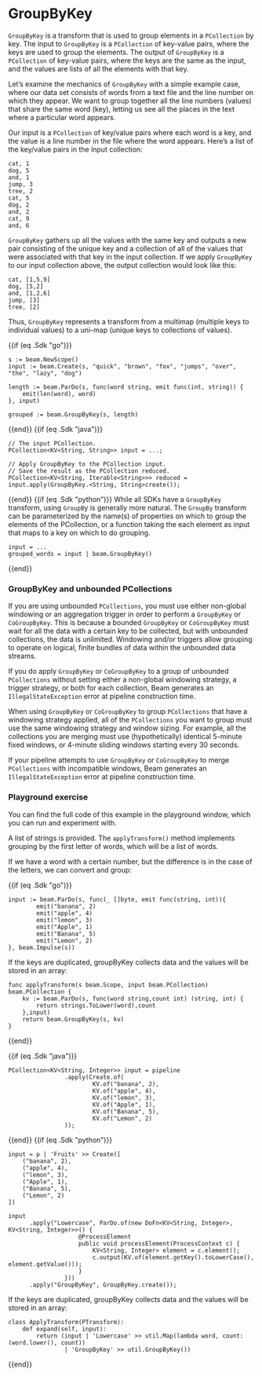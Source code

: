 <!--
Licensed under the Apache License, Version 2.0 (the "License");
you may not use this file except in compliance with the License.
You may obtain a copy of the License at
http://www.apache.org/licenses/LICENSE-2.0
Unless required by applicable law or agreed to in writing, software
distributed under the License is distributed on an "AS IS" BASIS,
WITHOUT WARRANTIES OR CONDITIONS OF ANY KIND, either express or implied.
See the License for the specific language governing permissions and
limitations under the License.
-->
# GroupByKey

`GroupByKey` is a transform that is used to group elements in a `PCollection` by key. The input to `GroupByKey` is a `PCollection` of key-value pairs, where the keys are used to group the elements. The output of `GroupByKey` is a `PCollection` of key-value pairs, where the keys are the same as the input, and the values are lists of all the elements with that key.

Let’s examine the mechanics of `GroupByKey` with a simple example case, where our data set consists of words from a text file and the line number on which they appear. We want to group together all the line numbers (values) that share the same word (key), letting us see all the places in the text where a particular word appears.

Our input is a `PCollection` of key/value pairs where each word is a key, and the value is a line number in the file where the word appears. Here’s a list of the key/value pairs in the input collection:

```
cat, 1
dog, 5
and, 1
jump, 3
tree, 2
cat, 5
dog, 2
and, 2
cat, 9
and, 6
```

`GroupByKey` gathers up all the values with the same key and outputs a new pair consisting of the unique key and a collection of all of the values that were associated with that key in the input collection. If we apply `GroupByKey` to our input collection above, the output collection would look like this:

```
cat, [1,5,9]
dog, [5,2]
and, [1,2,6]
jump, [3]
tree, [2]
```

Thus, `GroupByKey` represents a transform from a multimap (multiple keys to individual values) to a uni-map (unique keys to collections of values).

{{if (eq .Sdk "go")}}
```
s := beam.NewScope()
input := beam.Create(s, "quick", "brown", "fox", "jumps", "over", "the", "lazy", "dog")

length := beam.ParDo(s, func(word string, emit func(int, string)) {
	emit(len(word), word)
}, input)

grouped := beam.GroupByKey(s, length)
```
{{end}}
{{if (eq .Sdk "java")}}
```
// The input PCollection.
PCollection<KV<String, String>> input = ...;

// Apply GroupByKey to the PCollection input.
// Save the result as the PCollection reduced.
PCollection<KV<String, Iterable<String>>> reduced = input.apply(GroupByKey.<String, String>create());
```
{{end}}
{{if (eq .Sdk "python")}}
While all SDKs have a `GroupByKey` transform, using `GroupB`y is generally more natural. The `GroupBy` transform can be parameterized by the name(s) of properties on which to group the elements of the PCollection, or a function taking the each element as input that maps to a key on which to do grouping.

```
input = ...
grouped_words = input | beam.GroupByKey()
```
{{end}}

### GroupByKey and unbounded PCollections

If you are using unbounded `PCollections`, you must use either non-global windowing or an aggregation trigger in order to perform a `GroupByKey` or `CoGroupByKey`. This is because a bounded `GroupByKey` or `CoGroupByKey` must wait for all the data with a certain key to be collected, but with unbounded collections, the data is unlimited. Windowing and/or triggers allow grouping to operate on logical, finite bundles of data within the unbounded data streams.

If you do apply `GroupByKey` or `CoGroupByKey` to a group of unbounded `PCollections` without setting either a non-global windowing strategy, a trigger strategy, or both for each collection, Beam generates an `IllegalStateException` error at pipeline construction time.

When using `GroupByKey` or `CoGroupByKey` to group `PCollections` that have a windowing strategy applied, all of the `PCollections` you want to group must use the same windowing strategy and window sizing. For example, all the collections you are merging must use (hypothetically) identical 5-minute fixed windows, or 4-minute sliding windows starting every 30 seconds.

If your pipeline attempts to use `GroupByKey` or `CoGroupByKey` to merge `PCollections` with incompatible windows, Beam generates an `IllegalStateException` error at pipeline construction time.


### Playground exercise

You can find the full code of this example in the playground window, which you can run and experiment with.

A list of strings is provided. The `applyTransform()` method implements grouping by the first letter of words, which will be a list of words.

If we have a word with a certain number, but the difference is in the case of the letters, we can convert and group:

{{if (eq .Sdk "go")}}
```
input := beam.ParDo(s, func(_ []byte, emit func(string, int)){
		emit("banana", 2)
		emit("apple", 4)
		emit("lemon", 3)
		emit("Apple", 1)
		emit("Banana", 5)
		emit("Lemon", 2)
}, beam.Impulse(s))
```

If the keys are duplicated, groupByKey collects data and the values will be stored in an array:
```
func applyTransform(s beam.Scope, input beam.PCollection) beam.PCollection {
	kv := beam.ParDo(s, func(word string,count int) (string, int) {
		return strings.ToLower(word),count
    },input)
	return beam.GroupByKey(s, kv)
}
```
{{end}}

{{if (eq .Sdk "java")}}
```
PCollection<KV<String, Integer>> input = pipeline
                .apply(Create.of(
                        KV.of("banana", 2),
                        KV.of("apple", 4),
                        KV.of("lemon", 3),
                        KV.of("Apple", 1),
                        KV.of("Banana", 5),
                        KV.of("Lemon", 2)
                ));
```
{{end}}
{{if (eq .Sdk "python")}}
```
input = p | 'Fruits' >> Create([
    ("banana", 2),
	("apple", 4),
	("lemon", 3),
	("Apple", 1),
	("Banana", 5),
	("Lemon", 2)
])

input
      .apply("Lowercase", ParDo.of(new DoFn<KV<String, Integer>, KV<String, Integer>>() {
                    @ProcessElement
                    public void processElement(ProcessContext c) {
                        KV<String, Integer> element = c.element();
                        c.output(KV.of(element.getKey().toLowerCase(), element.getValue()));
                    }
                }))
      .apply("GroupByKey", GroupByKey.create());
```

If the keys are duplicated, groupByKey collects data and the values will be stored in an array:
```
class ApplyTransform(PTransform):
    def expand(self, input):
        return (input | 'Lowercase' >> util.Map(lambda word, count: (word.lower(), count))
                | 'GroupByKey' >> util.GroupByKey())
```
{{end}}